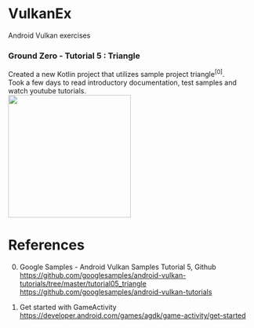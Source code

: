 # VulkanEx
Android Vulkan exercises

### Ground Zero - Tutorial 5 : Triangle

Created a new Kotlin project that utilizes sample project triangle<sup>[0]</sup>. \
Took a few days to read introductory documentation, test samples and watch youtube tutorials. \
<img width="250" src="https://user-images.githubusercontent.com/1282659/186951575-e7693a8b-c836-42f3-bde5-3cebbdc0f920.jpg">

# References

0. Google Samples - Android Vulkan Samples Tutorial 5, Github \
https://github.com/googlesamples/android-vulkan-tutorials/tree/master/tutorial05_triangle
https://github.com/googlesamples/android-vulkan-tutorials

1. Get started with GameActivity
https://developer.android.com/games/agdk/game-activity/get-started
